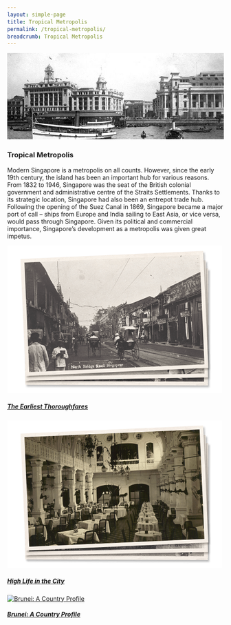 ```yaml
---
layout: simple-page
title: Tropical Metropolis
permalink: /tropical-metropolis/
breadcrumb: Tropical Metropolis
---
```

![NLB Photo Exhibition - Collyer Quay](/images/tropical-metropolis-banner.jpg)
### **Tropical Metropolis**

Modern Singapore is a metropolis on all counts. However, since the early 19th century, the island has been an important hub for various reasons. From 1832 to 1946, Singapore was the seat of the British colonial government and administrative centre of the Straits Settlements. Thanks to its strategic location, Singapore had also been an entrepot trade hub.  Following the opening of the Suez Canal in 1869, Singapore became a major port of call – ships from Europe and India sailing to East Asia, or vice versa, would pass through Singapore. Given its political and commercial importance, Singapore’s development as a metropolis was given great impetus.


<div>
	<div class="row is-multiline">
		<div class="col is-one-third-desktop is-one-third-tablet">
			<a href="/tropical-metropolis/the-earliest-thoroughfares/">
				<img src="/images/The-Earliest-Thoroughfares.png" alt="Tropical Metropolis - The Earliest Thoroughfares" class="project-image">
			<div class="project-card">
				<div class="project-title margin--bottom--xs">
					<h5><b>The Earliest Thoroughfares</b></h5>
				</div>
			</div>
			</a>
		</div>
		<div class="col is-one-third-desktop is-one-third-tablet">
			<a href="/tropical-metropolis/high-life-in-the-city/" class="project-link">
				<img src="/images/High-Life-in-the-City.png" alt="Tropical Metropolis - High Life in the City" class="project-image">
			<div class="project-card">
				<div class="project-title margin--bottom--xs">
					<h5><b>High Life in the City</b></h5>
				</div>
			</div>
			</a>
		</div>
		<div class="col is-one-third-desktop is-one-third-tablet">
			<a href="/asean/know/brunei-a-country-profile/" class="project-link">
				<img src="/images/asean-countries/Brunei-Snapshot-370x150.jpg" alt="Brunei: A Country Profile" class="project-image">
			<div class="project-card">
				<div class="project-title margin--bottom--xs">
					<h5><b>Brunei: A Country Profile</b></h5>
				</div>
			</div>
			</a>
		</div>
	</div>
</div>


